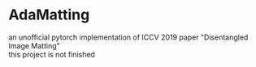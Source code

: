 # AdaMatting
an unofficial pytorch implementation of ICCV 2019 paper "Disentangled Image Matting"  
this project is not finished
